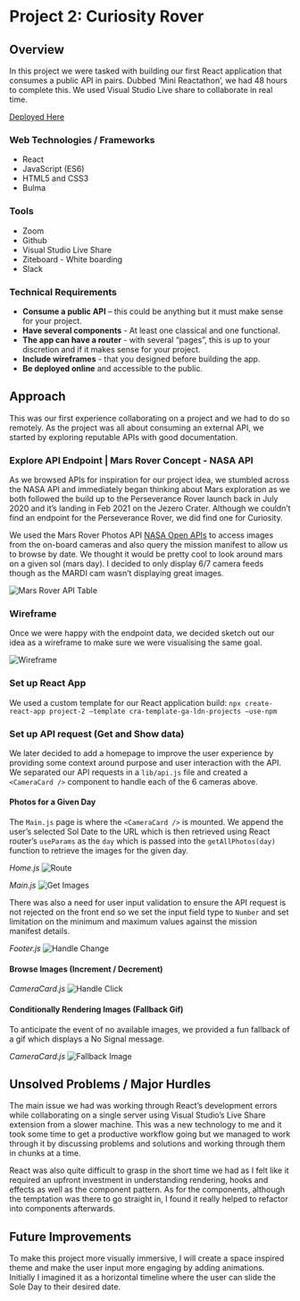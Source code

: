 # Project 2: Curiosity Rover

## Overview 
In this project we were tasked with building our first React application that consumes a public API in pairs. Dubbed ‘Mini Reactathon’, we had 48 hours to complete this. We used Visual Studio Live share to collaborate in real time. 

[Deployed Here](https://mars-curiosity-rover-cam.netlify.app/)

### Web Technologies / Frameworks
* React
* JavaScript (ES6)
* HTML5 and CSS3
* Bulma

### Tools
* Zoom
* Github
* Visual Studio Live Share
* Ziteboard - White boarding 
* Slack

### Technical Requirements
* **Consume a public API** – this could be anything but it must make sense for your project.
* **Have several components** - At least one classical and one functional.
* **The app can have a router** - with several “pages”, this is up to your discretion and if it makes sense for your project.
* **Include wireframes** - that you designed before building the app.
* **Be deployed online** and accessible to the public.

## Approach
This was our first experience collaborating on a project and we had to do so remotely. As the project was all about consuming an external API, we started by exploring reputable APIs with good documentation.

### Explore API Endpoint | Mars Rover Concept - NASA API
As we browsed APIs for inspiration for our project idea, we stumbled across the NASA API and immediately began thinking about Mars exploration as we both followed the build up to the Perseverance Rover launch back in July 2020 and it’s landing in Feb 2021 on the Jezero Crater.  Although we couldn’t find an endpoint for the Perseverance Rover, we did find one for Curiosity.

We used the Mars Rover Photos API [NASA Open APIs](https://api.nasa.gov/) to access images from the on-board cameras and also query the mission manifest to allow us to browse by date. We thought it would be pretty cool to look around mars on a given sol (mars day). I decided to only display 6/7 camera feeds though as the MARDI cam wasn’t displaying great images.   

![Mars Rover API Table](https://github.com/AbuBakr-S/project-2/blob/main/src/assets/table.png)

### Wireframe
Once we were happy with the endpoint data, we decided sketch out our idea as a wireframe to make sure we were visualising the same goal. 

![Wireframe](https://github.com/AbuBakr-S/project-2/blob/main/src/assets/wireframe.png)

### Set up React App
We used a custom template for our React application build:
`npx create-react-app project-2 —template cra-template-ga-ldn-projects —use-npm`

### Set up API request (Get and Show data)
We later decided to add a homepage to improve the user experience by providing some context around purpose and user interaction with the API. We separated our API requests in a `lib/api.js` file and created a `<CameraCard />` component to handle each of the 6 cameras above.  

#### Photos for a Given Day
The `Main.js` page is where the `<CameraCard />` is mounted. We append the user’s selected Sol Date to the URL which is then retrieved using React router’s `useParams`  as the `day` which is passed into the `getAllPhotos(day)` function to retrieve the images for the given day.

*Home.js*
![Route](https://github.com/AbuBakr-S/project-2/blob/main/src/assets/route.png)

*Main.js*
![Get Images](https://github.com/AbuBakr-S/project-2/blob/main/src/assets/get-photos.png)

There was also a need for user input validation to ensure the API request is not rejected on the front end so we set the input field type to `Number` and set limitation on the minimum and maximum values against the mission manifest details. 

*Footer.js*
![Handle Change](https://github.com/AbuBakr-S/project-2/blob/main/src/assets/handle-change.png)

#### Browse Images (Increment / Decrement)
*CameraCard.js*
![Handle Click](https://github.com/AbuBakr-S/project-2/blob/main/src/assets/handle-click.png)

#### Conditionally Rendering Images (Fallback Gif)
To anticipate the event of no available images, we provided a fun fallback of a gif which displays a No Signal message.

*CameraCard.js*
![Fallback Image](https://github.com/AbuBakr-S/project-2/blob/main/src/assets/fallback-image.png)

## Unsolved Problems / Major Hurdles
The main issue we had was working through React’s development errors while collaborating on a single server using Visual Studio’s Live Share extension from a slower machine. This was a new technology to me and it took some time to get a productive workflow going but we managed to work through it by discussing problems and solutions and working through them in chunks at a time. 

React was also quite difficult to grasp in the short time we had as I felt like it required an upfront investment in understanding rendering, hooks and effects as well as the component pattern. As for the components, although the temptation was there to go straight in, I found it really helped to refactor into components afterwards. 

## Future Improvements
To make this project more visually immersive, I will create a space inspired theme and make the user input more engaging by adding animations. Initially I imagined it as a horizontal timeline where the user can slide the Sole Day to their desired date. 

